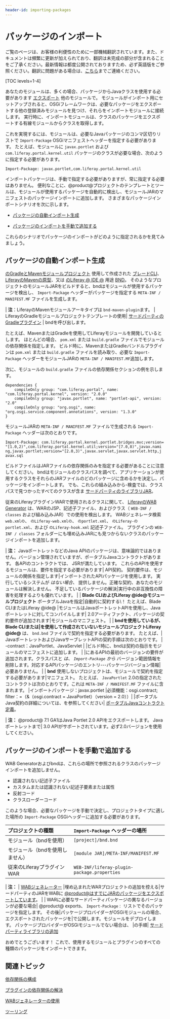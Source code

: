 ```yaml
---
header-id: importing-packages
---
```


# パッケージのインポート

<p class="alert alert-info"><span class="wysiwyg-color-blue120">ご覧のページは、お客様の利便性のために一部機械翻訳されています。また、ドキュメントは頻繁に更新が加えられており、翻訳は未完成の部分が含まれることをご了承ください。最新情報は都度公開されておりますため、必ず英語版をご参照ください。翻訳に問題がある場合は、<a href="mailto:support-content-jp@liferay.com">こちら</a>までご連絡ください。</span></p>

[TOC levels=1-4]

あなたのモジュールは、多くの場合、パッケージからJavaクラスを使用する必要があります [エクスポート](/docs/7-1/tutorials/-/knowledge_base/t/exporting-packages) 他のモジュールで。 モジュールがインポート用にセットアップされると、OSGiフレームワークは、必要なパッケージをエクスポートする他の登録済みモジュールを見つけ、それらをインポートモジュールに接続します。 実行時に、インポートモジュールは、クラスのパッケージをエクスポートする有線モジュールからクラスを取得します。

これを実現するには、モジュールは、必要なJavaパッケージのコンマ区切りリストで `Import-Package` OSGiマニフェストヘッダーを指定する必要があります。 たとえば、モジュールに `javax.portlet` および `com.liferay.portal.kernel.util` パッケージのクラスが必要な場合、次のように指定する必要があります。

    Import-Package: javax.portlet,com.liferay.portal.kernel.util

インポートパッケージは、手動で指定する必要がありますが、常に指定する必要はありません。 便利なことに、@product@プロジェクトのテンプレートとツールは、モジュールが使用するパッケージを自動的に検出し、モジュールJARのマニフェストのパッケージインポートに追加します。 さまざまなパッケージインポートシナリオを次に示します。

  - [パッケージの自動インポート生成](#automatic-package-import-generation)

  - [パッケージのインポートを手動で追加する](#manually-adding-package-imports)

これらのシナリオでパッケージのインポートがどのように指定されるかを見てみましょう。

## パッケージの自動インポート生成

[のGradleとMavenモジュールプロジェクト](/docs/7-1/reference/-/knowledge_base/r/project-templates) 使用して作成された [ブレードCLI](/docs/7-1/tutorials/-/knowledge_base/t/blade-cli)、 [LiferayのMavenの原型](/docs/7-1/tutorials/-/knowledge_base/t/maven)、又は [のLiferay @ IDE @](/docs/7-1/tutorials/-/knowledge_base/t/liferay-ide) 用途 [BND](http://bnd.bndtools.org/)。 そのようなプロジェクトのモジュールJARをビルドすると、bndはモジュールが使用するパッケージを検出し、 `Import-Package` ヘッダーがパッケージを指定する `META-INF / MANIFEST.MF` ファイルを生成します。

| **注**：LiferayのMavenモジュールアーキタイプは `bnd-maven-plugin`ます。 | LiferayのGradleモジュールプロジェクトテンプレートの使用| [サードパーティのGradleプラグイン](https://github.com/TomDmitriev/gradle-bundle-plugin) | bndを呼び出します。

たとえば、MavenまたはGradleを使用してLiferayモジュールを開発しているとします。 ほとんどの場合、 `pom.xml` または `build.gradle` ファイルでモジュールの依存関係を指定します。 ビルド時に、MavenまたはGradleバンドルプラグインは `pom.xml` または `build.gradle` ファイルを読み取り、必要な `Import-Package` ヘッダーをモジュールJARの `META-INF / MANIFEST.MF`追加します。

次に、モジュールの `build.gradle` ファイルの依存関係セクションの例を示します。

    dependencies {
        compileOnly group: "com.liferay.portal", name: "com.liferay.portal.kernel", version: "2.0.0"
        compileOnly group: "javax.portlet", name: "portlet-api", version: "2.0"
        compileOnly group: "org.osgi", name: "org.osgi.service.component.annotations", version: "1.3.0"
    }

モジュールJARの `META-INF / MANIFEST.MF` ファイルで生成される `Import-Package` ヘッダーは次のとおりです。

    Import-Package: com.liferay.portal.kernel.portlet.bridges.mvc;version=
    "[1.0,2)",com.liferay.portal.kernel.util;version="[7.0,8)",javax.nami
    ng,javax.portlet;version="[2.0,3)",javax.servlet,javax.servlet.http,j
    avax.sql

ビルドファイルはJARファイルの依存関係のみを指定する必要があることに注意してください。 bndはモジュールのクラスパスを調べて、アプリケーションが使用するクラスをそれらのJARファイルのどのパッケージに含めるかを決定し、パッケージをインポートします。 でも、これらの組み込みから-検査では、クラスパスで見つかったすべてのクラスが含ま [サードパーティのライブラリJAR](/docs/7-1/tutorials/-/knowledge_base/t/adding-third-party-libraries-to-a-module)。

従来のLiferayプラグインWARで使用されるクラスに関して、 [LiferayのWAB Generator](/docs/7-1/tutorials/-/knowledge_base/t/using-the-wab-generator) は、WARのJSP、記述子ファイル、およびクラス（ `WEB-INF / classes` および組み込みJAR）での使用を検出します。 WABジェネレータ検索 `web.xmlの`、 `のLiferay-web.xmlの`、 `のportlet.xml`、 `のLiferay-のportlet.xml`、および `のLiferay-hook.xml` 記述子ファイル。 プラグインの `WEB-INF / classes` フォルダーにも埋め込みJARにも見つからないクラスのパッケージインポートを追加します。

| **注：** JavaポートレットなどのJava APIのパッケージは、意味論的ではありません。バージョン管理されていますが、ポータブルJavaコントラクトがあります。 各APIのコントラクトでは、 JSRが満たしています。 これらのAPIを使用するモジュールは、要件を指定する必要があります| API契約。 契約要件は、モジュールの関係を指定します|インポートされたAPIパッケージを使用します。 実行しているシステムが *はない場合、* 提供しません。正確な契約、あなたのモジュールは解決しません。 不足しているパッケージの解決|実行中の非互換性の障害を処理するよりも優れています。 | | **Blade CLIおよびLiferay @ide@モジュールプロジェクト** ポータブルJavaを指定|自動的に契約する\！ たとえば、Blade CLIまたはLiferay @ide@ |モジュールはJavaポートレットAPIを使用し、Javaポートレットに対してコンパイルします| 2.0アーティファクト、パッケージの契約要件が追加されます|モジュールのマニフェスト。 | | **bndを使用しているが、Blade CLIまたは|を使用して作成されていないモジュールプロジェクトLiferay @ide@** は、 `bnd.bnd` ファイルで契約を指定する必要があります。 たとえば、| JavaポートレットおよびJavaサーブレットAPIの契約手順は次のとおりです。 | -contract：JavaPortlet、JavaServlet | |ビルド時に、bndは契約の指示をモジュールのマニフェストに追加します。 | |にあるAPIの最初のバージョンの要件が追加されます。クラスパスと *は、 `Import-Package` から* バージョン範囲情報を削除します。対応するAPIパッケージのエントリ---パッケージバージョン情報|必要ありません。 | | **bnd** 使用しないプロジェクトは、モジュールで契約を指定する必要があります|マニフェスト。 たとえば、 `JavaPortlet` 2.0の指定されたコントラクトは次のとおりです。これは `META-INF / MANIFEST.MF` ファイルに含まれます。 |インポートパッケージ：javax.portlet |必須機能：osgi.contract; filter：=（&（osgi.contract = JavaPortlet）（version = 2.0））| |ポータブルJava契約の詳細については、を参照してください| [ポータブルJavaコントラクト定義](https://www.osgi.org/portable-java-contract-definitions/)。

| **注：** @product@ 7.1 GA1はJava Portlet 2.0 APIをエクスポートします。 Javaポートレットまで| 3.0 APIがサポートされています。必ず2.0バージョンを使用してください。

## パッケージのインポートを手動で追加する

WAB Generatorおよびbndは、これらの場所で参照されるクラスのパッケージインポートを追加しません。

  - 認識されない記述子ファイル
  - カスタムまたは認識されない記述子要素または属性
  - 反射コード
  - クラスローダーコード

このような場合、必要なパッケージを手動で決定し、プロジェクトタイプに適した場所の `Import-Package` OSGiヘッダーに追加する必要があります。

| プロジェクトの種類          | `Import-Package` ヘッダーの場所                    |
|:------------------ |:------------------------------------------- |
| モジュール（bndを使用）      | `[project]/bnd.bnd`                         |
| モジュール（bndを使用しません）  | `[module JAR]/META-INF/MANIFEST.MF`         |
| 従来のLiferayプラグインWAR | `WEB-INF/liferay-plugin-package.properties` |

| **注：** | [WABジェネレーター](/docs/7-1/tutorials/-/knowledge_base/t/using-the-wab-generator) |埋め込まれたWARプロジェクトの追加を控える|サードパーティのJARをWABに [@product@はすでにJARのパッケージをエクスポートしています](/docs/7-1/tutorials/-/knowledge_base/t/resolving-a-plugins-dependencies#understanding-excluded-jars)。 | | WARに必要なサードパーティパッケージの異なるバージョンが必要な場合| @product@ exports、 `Import-Package：` リストでそのパッケージを指定します。 その後|パッケージプロバイダーがOSGiモジュールの場合、エクスポートされたパッケージを|で公開します。モジュールをデプロイします。 パッケージプロバイダーがOSGiモジュールでない場合は、 |の手順| [サードパーティライブラリの追加](/docs/7-1/tutorials/-/knowledge_base/t/adding-third-party-libraries-to-a-module)

おめでとうございます！ これで、使用するモジュールとプラグインのすべての種類のパッケージをインポートできます。

## 関連トピック

[依存関係の構成](/docs/7-1/tutorials/-/knowledge_base/t/configuring-dependencies)

[プラグインの依存関係の解決](/docs/7-1/tutorials/-/knowledge_base/t/resolving-a-plugins-dependencies)

[WABジェネレーターの使用](/docs/7-1/tutorials/-/knowledge_base/t/using-the-wab-generator)

[ツーリング](/docs/7-1/tutorials/-/knowledge_base/t/tooling)
